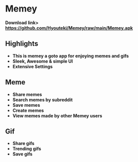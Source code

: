 # Memey
**Download link> https://github.com/Hyouteki/Memey/raw/main/Memey.apk**

## Highlights
- **This is memey a goto app for enjoying memes and gifs**
- **Sleek, Awesome & simple UI**
- **Extensive Settings**

## Meme
- **Share memes**
- **Search memes by subreddit**
- **Save memes**
- **Create memes**
- **View memes made by other Memey users**

## Gif
- **Share gifs**
- **Trending gifs**
- **Save gifs**

